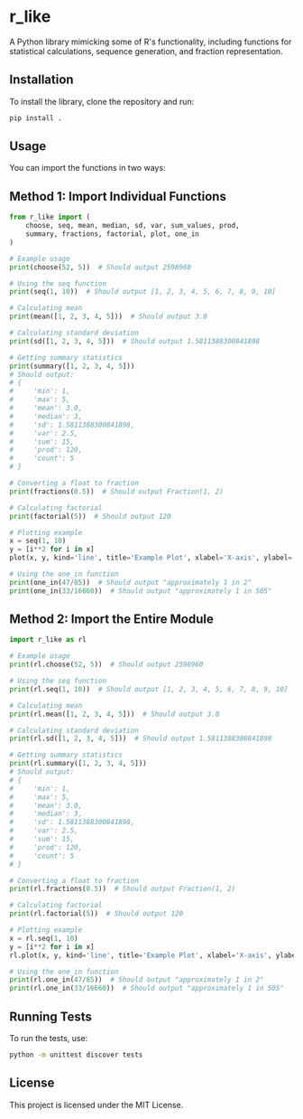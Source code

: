 
# r_like

A Python library mimicking some of R's functionality, including functions for statistical calculations, sequence generation, and fraction representation.

## Installation

To install the library, clone the repository and run:

```sh
pip install .
```

## Usage

You can import the functions in two ways:

## Method 1: Import Individual Functions

```python
from r_like import (
    choose, seq, mean, median, sd, var, sum_values, prod, 
    summary, fractions, factorial, plot, one_in
)

# Example usage
print(choose(52, 5))  # Should output 2598960

# Using the seq function
print(seq(1, 10))  # Should output [1, 2, 3, 4, 5, 6, 7, 8, 9, 10]

# Calculating mean
print(mean([1, 2, 3, 4, 5]))  # Should output 3.0

# Calculating standard deviation
print(sd([1, 2, 3, 4, 5]))  # Should output 1.5811388300841898

# Getting summary statistics
print(summary([1, 2, 3, 4, 5]))
# Should output:
# {
#     'min': 1,
#     'max': 5,
#     'mean': 3.0,
#     'median': 3,
#     'sd': 1.5811388300841898,
#     'var': 2.5,
#     'sum': 15,
#     'prod': 120,
#     'count': 5
# }

# Converting a float to fraction
print(fractions(0.5))  # Should output Fraction(1, 2)

# Calculating factorial
print(factorial(5))  # Should output 120

# Plotting example
x = seq(1, 10)
y = [i**2 for i in x]
plot(x, y, kind='line', title='Example Plot', xlabel='X-axis', ylabel='Y-axis')

# Using the one_in function
print(one_in(47/85))  # Should output "approximately 1 in 2"
print(one_in(33/16660))  # Should output "approximately 1 in 505"

```

## Method 2: Import the Entire Module
```python
import r_like as rl

# Example usage
print(rl.choose(52, 5))  # Should output 2598960

# Using the seq function
print(rl.seq(1, 10))  # Should output [1, 2, 3, 4, 5, 6, 7, 8, 9, 10]

# Calculating mean
print(rl.mean([1, 2, 3, 4, 5]))  # Should output 3.0

# Calculating standard deviation
print(rl.sd([1, 2, 3, 4, 5]))  # Should output 1.5811388300841898

# Getting summary statistics
print(rl.summary([1, 2, 3, 4, 5]))
# Should output:
# {
#     'min': 1,
#     'max': 5,
#     'mean': 3.0,
#     'median': 3,
#     'sd': 1.5811388300841898,
#     'var': 2.5,
#     'sum': 15,
#     'prod': 120,
#     'count': 5
# }

# Converting a float to fraction
print(rl.fractions(0.5))  # Should output Fraction(1, 2)

# Calculating factorial
print(rl.factorial(5))  # Should output 120

# Plotting example
x = rl.seq(1, 10)
y = [i**2 for i in x]
rl.plot(x, y, kind='line', title='Example Plot', xlabel='X-axis', ylabel='Y-axis')

# Using the one_in function
print(rl.one_in(47/85))  # Should output "approximately 1 in 2"
print(rl.one_in(33/16660))  # Should output "approximately 1 in 505"

```


## Running Tests

To run the tests, use:

```sh
python -m unittest discover tests
```

## License

This project is licensed under the MIT License.
